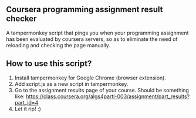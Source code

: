 Coursera programming assignment result checker
----------------------------------------------

A tampermonkey script that pings you when your programming assignment has been evaluated by coursera servers, so as to eliminate the need of reloading and checking the page manually.

How to use this script?
-----------------------

1) Install tampermonkey for Google Chrome (browser extension).
2) Add script.js as a new script in tampermonkey.
3) Go to the assignment results page of your course. Should be something like: https://class.coursera.org/algs4partI-003/assignment/part_results?part_id=4
4) Let it rip! :)
